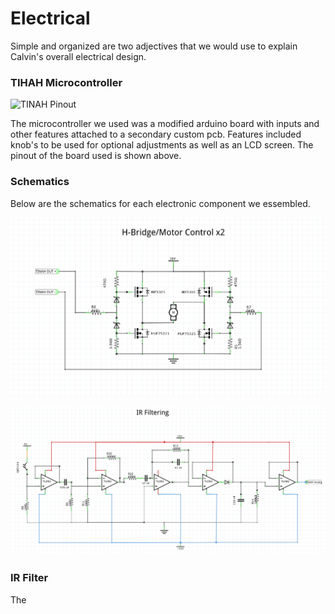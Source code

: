 # Electrical

Simple and organized are two adjectives that we would use to explain Calvin's overall electrical design.

### TIHAH Microcontroller

![TINAH Pinout](images/tinah_pinout_reference.png)

The microcontroller we used was a modified arduino board with inputs and other features attached to a secondary custom pcb. Features included knob's to be used for optional adjustments as well as an LCD screen. The pinout of the board used is shown above.

### Schematics

Below are the schematics for each electronic component we essembled.

![H-Bridge Schematic](images/H_Bridge_Schematic.png)

![IR Filter Schematic](images/IR_Filter_Schematic.png)

### IR Filter

The 
